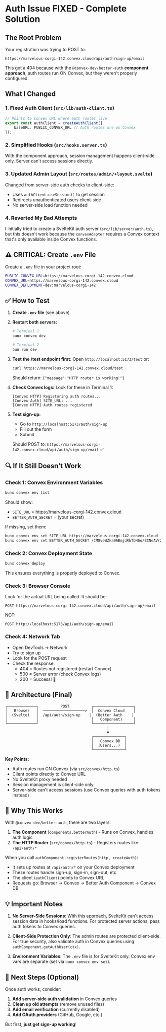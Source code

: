 # Auth Issue FIXED - Complete Solution

## The Root Problem

Your registration was trying to POST to:

```
https://marvelous-corgi-142.convex.cloud/api/auth/sign-up/email
```

This got a 404 because with the `@convex-dev/better-auth` **component approach**, auth routes run ON Convex, but they weren't properly configured.

## What I Changed

### 1. Fixed Auth Client (`src/lib/auth-client.ts`)

```typescript
// Points to Convex URL where auth routes live
export const authClient = createAuthClient({
	baseURL: PUBLIC_CONVEX_URL // Auth routes are on Convex
});
```

### 2. Simplified Hooks (`src/hooks.server.ts`)

With the component approach, session management happens client-side only. Server can't access sessions directly.

### 3. Updated Admin Layout (`src/routes/admin/+layout.svelte`)

Changed from server-side auth checks to client-side:

- Uses `authClient.useSession()` to get session
- Redirects unauthenticated users client-side
- No server-side load function needed

### 4. Reverted My Bad Attempts

I initially tried to create a SvelteKit auth server (`src/lib/server/auth.ts`), but this doesn't work because the `convexAdapter` requires a Convex context that's only available inside Convex functions.

## ⚠️ CRITICAL: Create `.env` File

Create a `.env` file in your project root:

```bash
PUBLIC_CONVEX_URL=https://marvelous-corgi-142.convex.cloud
CONVEX_URL=https://marvelous-corgi-142.convex.cloud
CONVEX_DEPLOYMENT=dev:marvelous-corgi-142
```

## ✅ How to Test

1. **Create `.env` file** (see above)

2. **Restart both servers:**

   ```bash
   # Terminal 1
   bunx convex dev

   # Terminal 2
   bun run dev
   ```

3. **Test the /test endpoint first:**
   Open `http://localhost:5173/test` or:

   ```bash
   curl https://marvelous-corgi-142.convex.cloud/test
   ```

   Should return: `{"message":"HTTP router is working!"}`

4. **Check Convex logs:**
   Look for these in Terminal 1:

   ```
   [Convex HTTP] Registering auth routes...
   [Convex Auth] SITE_URL: ...
   [Convex HTTP] Auth routes registered
   ```

5. **Test sign-up:**
   - Go to `http://localhost:5173/auth/sign-up`
   - Fill out the form
   - Submit

   Should POST to: `https://marvelous-corgi-142.convex.cloud/api/auth/sign-up/email` ✅

## 🔍 If It Still Doesn't Work

### Check 1: Convex Environment Variables

```bash
bunx convex env list
```

Should show:

- `SITE_URL` = https://marvelous-corgi-142.convex.cloud
- `BETTER_AUTH_SECRET` = (your secret)

If missing, set them:

```bash
bunx convex env set SITE_URL https://marvelous-corgi-142.convex.cloud
bunx convex env set BETTER_AUTH_SECRET /CM8veWZka9ABmjdRbTbH6o/BCNeAVr2GriHSDn4ECA=
```

### Check 2: Convex Deployment State

```bash
bunx convex deploy
```

This ensures everything is properly deployed to Convex.

### Check 3: Browser Console

Look for the actual URL being called. It should be:

```
POST https://marvelous-corgi-142.convex.cloud/api/auth/sign-up/email
```

NOT:

```
POST http://localhost:5173/api/auth/sign-up/email
```

### Check 4: Network Tab

- Open DevTools → Network
- Try to sign up
- Look for the POST request
- Check the response:
  - 404 = Routes not registered (restart Convex)
  - 500 = Server error (check Convex logs)
  - 200 = Success! 🎉

## 📐 Architecture (Final)

```
┌─────────────┐          POST          ┌──────────────────┐
│   Browser   │  ───────────────────>  │  Convex Cloud    │
│  (Svelte)   │  /api/auth/sign-up    │  (Better Auth    │
│             │                        │   Component)     │
└─────────────┘                        └──────────────────┘
                                              │
                                              ▼
                                       ┌──────────────┐
                                       │   Convex DB  │
                                       │  (Users...)  │
                                       └──────────────┘
```

**Key Points:**

- Auth routes run ON Convex (via `src/convex/http.ts`)
- Client points directly to Convex URL
- No SvelteKit proxy needed
- Session management is client-side only
- Server-side can't access sessions (use Convex queries with auth tokens instead)

## 🎯 Why This Works

With `@convex-dev/better-auth`, there are two layers:

1. **The Component** (`components.betterAuth`) - Runs on Convex, handles auth logic
2. **The HTTP Router** (`src/convex/http.ts`) - Registers routes like `/api/auth/*`

When you call `authComponent.registerRoutes(http, createAuth)`:

- It sets up routes at `/api/auth/*` on your Convex deployment
- These routes handle sign-up, sign-in, sign-out, etc.
- The client (`authClient`) points to Convex URL
- Requests go: Browser → Convex → Better Auth Component → Convex DB

## 💡 Important Notes

1. **No Server-Side Sessions**: With this approach, SvelteKit can't access session data in hooks/load functions. For protected server actions, pass auth tokens to Convex queries.

2. **Client-Side Protection Only**: The admin routes are protected client-side. For true security, also validate auth in Convex queries using `authComponent.getAuthUser(ctx)`.

3. **Environment Variables**: The `.env` file is for SvelteKit only. Convex env vars are separate (set via `bunx convex env set`).

## 🔧 Next Steps (Optional)

Once auth works, consider:

1. **Add server-side auth validation** in Convex queries
2. **Clean up old attempts** (remove unused files)
3. **Add email verification** (currently disabled)
4. **Add OAuth providers** (GitHub, Google, etc.)

But first, **just get sign-up working**!
